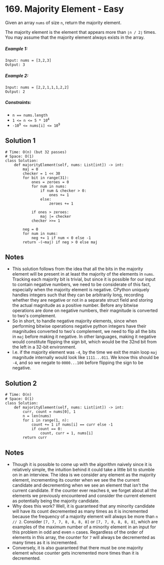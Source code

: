 # 169. Majority Element - Easy

Given an array `nums` of size `n`, return the majority element.

The majority element is the element that appears more than `⌊n / 2⌋` times. You may assume that the majority element always exists in the array.

##### Example 1:

```
Input: nums = [3,2,3]
Output: 3
```

##### Example 2:

```
Input: nums = [2,2,1,1,1,2,2]
Output: 2
```

##### Constraints:

- `n == nums.length`
- <code>1 <= n <= 5 * 10<sup>4</sup></code>
- <code>-10<sup>9</sup> <= nums[i] <= 10<sup>9</sup></code>

## Solution 1

```
# Time: O(n) (but 32 passes)
# Space: O(1)
class Solution:
    def majorityElement(self, nums: List[int]) -> int:
        maj = 0
        checker = 1 << 30
        for bit in range(31):
            ones = zeroes = 0
            for num in nums:
                if num & checker > 0:
                    ones += 1
                else:
                    zeroes += 1
            
            if ones > zeroes:
                maj |= checker
            checker >>= 1
        
        neg = 0
        for num in nums:
            neg += 1 if num < 0 else -1
        return -(~maj) if neg > 0 else maj
```

## Notes
- This solution follows from the idea that all the bits in the majority element will be present in at least the majority of the elements in `nums`. Tracking each majority bit is trivial, but since it is possible for our input to contain negative numbers, we need to be considerate of this fact, especially when the majority element is negative. CPython uniquely handles integers such that they can be arbitrarily long, recording whether they are negative or not in a separate struct field and storing the actual magnitude as a positive number. Before any bitwise operations are done on negative numbers, their magnitude is converted to two's complement. 
- So in short, to handle negative majority elements, since when performing bitwise operations negative python integers have their magnitudes converted to two's complement, we need to flip all the bits in `maj` before making it negative. In other languages, making it negative would constitute flipping the sign bit, which would be the 32nd bit from the left in a 32-bit environment. 
- I.e. if the majority element was `-4`, by the time we exit the main loop `maj` magnitude internally would look like `1111...011`. We know this should be `-4`, and so we negate to `0000...100` before flipping the sign to be negative.

## Solution 2

```
# Time: O(n)
# Space: O(1)
class Solution:
    def majorityElement(self, nums: List[int]) -> int:
        curr, count = nums[0], 1
        n = len(nums)
        for i in range(1, n):
            count += 1 if nums[i] == curr else -1
            if count == 0:
                count, curr = 1, nums[i]
        return curr
```

## Notes
- Though it is possible to come up with the algorithm naively since it is relatively simple, the intuition behind it could take a little bit to stumble on in an interview. The idea is we consider any element as the majority element, incrementing its counter when we see the the current candidate and decrementing when we see an element that isn't the current candidate. If the counter ever reaches `0`, we forget about all the elements we previously encountered and consider the current element as potentially being the majority candidate. 
- Why does this work? Well, it is guaranteed that any minority candidate will have its count decremented as many times as it is incremented because the frequency of a majority element will always be more than `n // 2`. Consider `[7, 7, 7, 8, 8, 8, 8]` or `[7, 7, 8, 8, 8, 8]`, which are examples of the maximum number of a minority element in an input for this problem in odd and even `n` cases. Regardless of the order of elements in this array, the counter for `7` will always be decremented as many times as it is incremented. 
- Conversely, it is also guaranteed that there must be one majority element whose counter gets incremented more times than it is decremented.